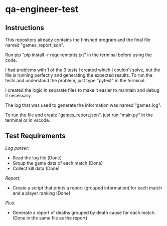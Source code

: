 # qa-engineer-test
## Instructions
This repository already contains the finished program and the final file named "games_report.json".

Run pip "pip install -r requirements.txt" in the terminal before using the code.

I had problems with 1 of the 3 tests I created which I couldn't solve, but the file is running perfectly and generating the expected results. To run the tests and understand the problem, just type "pytest" in the terminal.

I created the logic in separate files to make it easier to maintain and debug if necessary. 

The log that was used to generate the information was named "games.log".

To run the file and create "games_report.json", just run "main.py" in the terminal or in vscode.

## Test Requirements
*Log parser:*
- Read the log file (Done)
- Group the game data of each match (Done)
- Collect kill data (Done)

*Report:*
- Create a script that prints a report (grouped information) for each match and a player ranking (Done)

*Plus:*
- Generate a report of deaths grouped by death cause for each match. (Done in the same file as the report)
